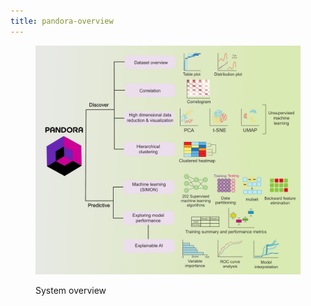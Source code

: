 ```yaml
---
title: pandora-overview
---
```


<figure><img src="../assets/overview.jpg" alt=""><figcaption><p>System overview</p></figcaption></figure>

